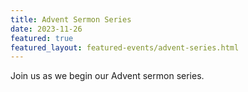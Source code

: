 ```yaml
---
title: Advent Sermon Series
date: 2023-11-26
featured: true
featured_layout: featured-events/advent-series.html
---
```

Join us as we begin our Advent sermon series.
